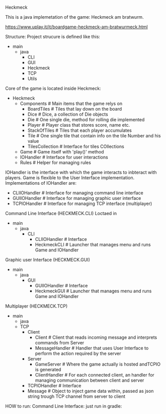 Heckmeck

This is a java implemetation of the game:
Heckmeck am bratwurm.

https://www.uplay.it/it/boardgame-heckmeck-am-bratwurmeck.html

Structure:
Project strucure is defined like this:
- main
  - java
    - CLI
    - GUI
    - Heckmeck
    - TCP
    - Utils

Core of the game is located inside Heckmeck:

- Heckmeck
  - Components          # Main items that the game relys on
    - BoardTiles        # Tiles that lay down on the board
    - Dice              # Dice, a collection of Die objects
    - Die               # One single die, method for rolling die implemented
    - Player            # Player class that stores score, name etc.
    - StackOfTiles      # Tiles that each player accumulates
    - Tile              # One single tile that contain info on the tile Number and his value
    - TilesCollection   # Interface for tiles COllections
  - Game                # Game itself with 'play()' method
  - IOHandler           # Interface for user interactions
  - Rules               # Helper for managing rules

IOHandler is the interface with which the game interacts to inbteract with players. Game is flexible to the User Interface implementation.
Implementations of IOHandler are:
- CLIIOHandler # Interface for managing command line interface
- GUIIOHandler # Interface for managing graphic user interface
- TCPIOHandler # Interface for managing TCP interface (multiplayer)

Command Line Interface (HECKMECK.CLI)
Loctaed in
- main
  - java
    - CLI
      - CLIIOHandler  # Interface
      - HeckmeckCLI   # Launcher that manages menu and runs Game and IOHandler

Graphic user Interface (HECKMECK.GUI)
- main
  - java
    - GUI
      - GUIIOHandler  # Interface
      - HeckmeckGUI   # Launcher that manages menu and runs Game and IOHandler

Multiplayer (HECKMECK.TCP)
- main
  - java
  - TCP
    - Client
      - Client          # Client that reads incoming message and interprets commands from Server
      - MessageHandler  # Handler that uses User Interface to perform the action required by the server
    - Server
      - GameServer      # Where the game actually is hosted andTCPIO is generated
      - ClientHandler   # For each connected client, an handler for managing communication between client and server
    - TCPIOHandler      # Interface
    - Message           # Object to inject game data within, passed as json string trough TCP channel from server to client

HOW to run:
Command Line Interface:
just run in gradle: